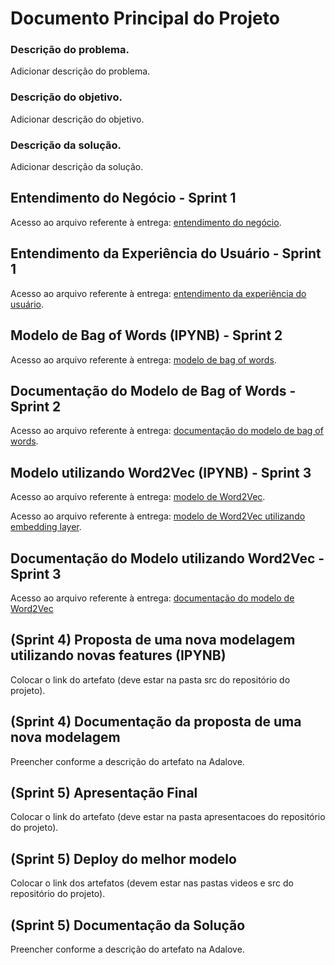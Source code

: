 # Documento Principal do Projeto

### Descrição do problema.
Adicionar descrição do problema.
### Descrição do objetivo.
Adicionar descrição do objetivo.
### Descrição da solução.
Adicionar descrição da solução.

## Entendimento do Negócio - Sprint 1

Acesso ao arquivo referente à entrega: [entendimento do negócio](https://github.com/2023M6T4-Inteli/Projeto01/blob/main/documentos/EntendimentoNegocio.md).

## Entendimento da Experiência do Usuário - Sprint 1

Acesso ao arquivo referente à entrega: [entendimento da experiência do usuário](https://github.com/2023M6T4-Inteli/Projeto01/blob/main/documentos/EntendimentoUX.md). 

## Modelo de Bag of Words (IPYNB) - Sprint 2

Acesso ao arquivo referente à entrega: [modelo de bag of words](https://github.com/2023M6T4-Inteli/Projeto01/blob/Dev/src/notebook/ModeloPLN_grupo1_sprint2.ipynb). 

## Documentação do Modelo de Bag of Words - Sprint 2

Acesso ao arquivo referente à entrega: [documentação do modelo de bag of words](https://github.com/2023M6T4-Inteli/Projeto01/blob/Dev/documentos/Notebook.md).

##  Modelo utilizando Word2Vec (IPYNB) - Sprint 3

Acesso ao arquivo referente à entrega: [modelo de Word2Vec](https://github.com/2023M6T4-Inteli/Projeto01/blob/Dev/src/notebook/ModeloPLN_grupo1_sprint3.ipynb).

Acesso ao arquivo referente à entrega: [modelo de Word2Vec utilizando embedding layer](https://github.com/2023M6T4-Inteli/Projeto01/blob/Dev/src/notebook/EmbeddingLayer_grupo1_sprint3.ipynb).

## Documentação do Modelo utilizando Word2Vec - Sprint 3

Acesso ao arquivo referente à entrega: [documentação do modelo de Word2Vec](https://github.com/2023M6T4-Inteli/Projeto01/blob/Dev/documentos/CBOW.md)

## (Sprint 4) Proposta de uma nova modelagem utilizando novas features (IPYNB)

Colocar o link do artefato (deve estar na pasta src do repositório do projeto).

## (Sprint 4) Documentação da proposta de uma nova modelagem

Preencher conforme a descrição do artefato na Adalove.

## (Sprint 5) Apresentação Final

Colocar o link do artefato (deve estar na pasta apresentacoes do repositório do projeto).

## (Sprint 5) Deploy do melhor modelo

Colocar o link dos artefatos (devem estar nas pastas videos e src do repositório do projeto).

## (Sprint 5) Documentação da Solução

Preencher conforme a descrição do artefato na Adalove.
